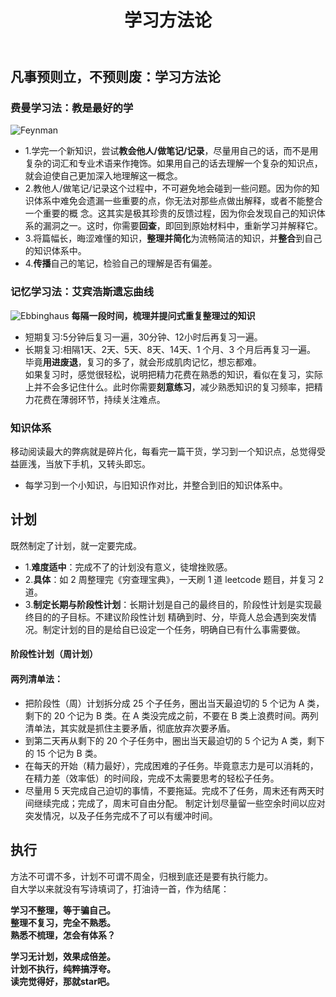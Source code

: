 ﻿---
layout: post
title: 学习方法论
summary: 学习不整理，等于骗自己。整理不复习，完全不熟悉。熟悉不梳理，怎会有体系？学习无计划，效果成倍差。计划不执行，纯粹搞浮夸。读完觉得好，那就star吧。
featured-img: plan

---

## 凡事预则立，不预则废：学习方法论
### 费曼学习法：教是最好的学
![Feynman](https://jinbooooom.github.io/sources/plan.jpg)
- 1.学完一个新知识，尝试**教会他人/做笔记/记录**，尽量用自己的话，而不是用复杂的词汇和专业术语来作掩饰。如果用自己的话去理解一个复杂的知识点，就会迫使自己更加深入地理解这一概念。
- 2.教他人/做笔记/记录这个过程中，不可避免地会碰到一些问题。因为你的知识体系中难免会遗漏一些重要的点，你无法对那些点做出解释，或者不能整合一个重要的概 念。这其实是极其珍贵的反馈过程，因为你会发现自己的知识体系的漏洞之一。这时，你需要**回查**，即回到原始材料中，重新学习并解释它。
- 3.将篇幅长，晦涩难懂的知识，**整理并简化**为流畅简洁的知识，并**整合**到自己的知识体系中。
- 4.**传播**自己的笔记，检验自己的理解是否有偏差。

### 记忆学习法：艾宾浩斯遗忘曲线
![Ebbinghaus](https://jinbooooom.github.io/sources/Ebbinghaus.jpg)
**每隔一段时间，梳理并提问式重复整理过的知识**
- 短期复习:5分钟后复习一遍，30分钟、12小时后再复习一遍。
- 长期复习:相隔1天、2天、5天、8天、14天、1 个月、3 个月后再复习一遍。  
毕竟**用进废退**，复习的多了，就会形成肌肉记忆，想忘都难。  
如果复习时，感觉很轻松，说明把精力花费在熟悉的知识，看似在复习，实际上并不会多记住什么。此时你需要**刻意练习**，减少熟悉知识的复习频率，把精力花费在薄弱环节，持续关注难点。

### 知识体系
移动阅读最大的弊病就是碎片化，每看完一篇干货，学习到一个知识点，总觉得受益匪浅，当放下手机，又转头即忘。
- 每学习到一个小知识，与旧知识作对比，并整合到旧的知识体系中。

## 计划
既然制定了计划，就一定要完成。
- 1.**难度适中**：完成不了的计划没有意义，徒增挫败感。
- 2.**具体**：如 2 周整理完《穷查理宝典》，一天刷 1 道 leetcode 题目，并复习 2 道。
- 3.**制定长期与阶段性计划**：长期计划是自己的最终目的，阶段性计划是实现最终目的的子目标。不建议阶段性计划
精确到时、分，毕竟人总会遇到突发情况。制定计划的目的是给自已设定一个任务，明确自已有什么事需要做。
#### 阶段性计划（周计划）
#### 两列清单法：
- 把阶段性（周）计划拆分成 25 个子任务，圈出当天最迫切的 5 个记为 A 类，剩下的 20 个记为 B 类。在 A 类没完成之前，不要在 B 类上浪费时间。两列清单法，其实就是抓住主要矛盾，彻底放弃次要矛盾。
- 到第二天再从剩下的 20 个子任务中，圈出当天最迫切的 5 个记为 A 类，剩下的 15 个记为 B 类。
- 在每天的开始（精力最好），完成困难的子任务。毕竟意志力是可以消耗的，在精力差（效率低）的时间段，完成不太需要思考的轻松子任务。
- 尽量用 5 天完成自己迫切的事情，不要拖延。完成不了任务，周末还有两天时间继续完成；完成了，周末可自由分配。
制定计划尽量留一些空余时间以应对突发情况，以及子任务完成不了可以有缓冲时间。

## 执行
方法不可谓不多，计划不可谓不周全，归根到底还是要有执行能力。  
自大学以来就没有写诗填词了，打油诗一首，作为结尾：    
  
**学习不整理，等于骗自己。    
整理不复习，完全不熟悉。  
熟悉不梳理，怎会有体系？**    

**学习无计划，效果成倍差。  
计划不执行，纯粹搞浮夸。   
读完觉得好，那就star吧。**
